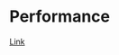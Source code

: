 <!-- Copyright (c) 2017-2018 Twitter, Inc. -->
<!-- Licensed under the Apache License, Version 2.0 (see LICENSE.md). -->

# Performance

[Link](../../../blob/performance/README.md)
